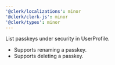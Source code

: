 ```yaml
---
'@clerk/localizations': minor
'@clerk/clerk-js': minor
'@clerk/types': minor
---
```


List passkeys under security in UserProfile.
- Supports renaming a passkey.
- Supports deleting a passkey.
